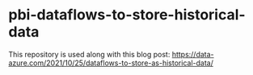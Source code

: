 # pbi-dataflows-to-store-historical-data
This repository is used along with this blog post: https://data-azure.com/2021/10/25/dataflows-to-store-as-historical-data/
